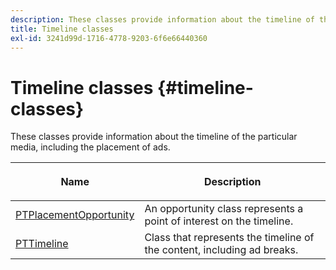 ```yaml
---
description: These classes provide information about the timeline of the particular media, including the placement of ads.
title: Timeline classes
exl-id: 3241d99d-1716-4778-9203-6f6e66440360
---
```

# Timeline classes {#timeline-classes}

These classes provide information about the timeline of the particular media, including the placement of ads.

<table frame="all" colsep="1" rowsep="1" id="table_6752E908BA6546549619994A3F7D5F87"> 
 <thead> 
  <tr rowsep="1"> 
   <th colname="1" class="entry"><b>Name</b></th> 
   <th colname="2" class="entry"> <p><b>Description</b></p> </th> 
  </tr> 
 </thead>
 <tbody> 
  <tr rowsep="1"> 
   <td colname="1"> <a href="https://help.adobe.com/en_US/primetime/api/psdk/appledoc/Classes/PTPlacementOpportunity.html" format="html" scope="external"> PTPlacementOpportunity</a> </td> 
   <td colname="2"> An opportunity class represents a point of interest on the timeline. </td> 
  </tr> 
  <tr rowsep="1"> 
   <td colname="1"><a href="https://help.adobe.com/en_US/primetime/api/psdk/appledoc/Classes/PTTimeline.html" format="html" scope="external"> PTTimeline</a> </td> 
   <td colname="2"> Class that represents the timeline of the content, including ad breaks. </td> 
  </tr> 
 </tbody> 
</table>
